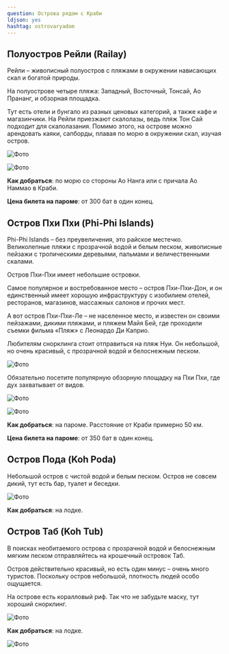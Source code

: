 ```yaml
---
question: Острова рядом с Краби
ldjson: yes
hashtag: ostrovaryadom
---
```


## Полуостров Рейли (Railay)

Рейли – живописный полуостров с пляжами в окружении нависающих скал и богатой природы.

На полуострове четыре пляжа: Западный, Восточный, Тонсай, Ао Прананг, и обзорная площадка.

Тут есть отели и бунгало из разных ценовых категорий, а также кафе и магазинчики. 
На Рейли приезжают скалолазы, ведь пляж Тон Сай подходит для скалолазания. Помимо этого, на острове можно арендовать каяки, сапборды, плавая по морю в окружении скал, изучая остров.

![Фото](https://krabifaq.ru/assets/raily2.jpg) 

![Фото](https://krabifaq.ru/assets/raily.jpg) 

**Как добраться**: по морю со стороны Ао Нанга или с причала Ао Наммао в Краби.

**Цена билета на пароме**: от 300 бат в один конец.

## Остров Пхи Пхи (Phi-Phi Islands)

Phi-Phi Islands – без преувеличения, это райское местечко. Великолепные пляжи с прозрачной водой и белым песком, живописные пейзажи с тропическими деревьями, пальмами и величественными скалами.


Остров Пхи-Пхи имеет небольшие островки.

Самое популярное и востребованное место – остров Пхи-Пхи-Дон, и он единственный имеет хорошую инфраструктуру с изобилием отелей, ресторанов, магазинов, массажных салонов и прочих мест.

А вот остров Пхи-Пхи-Ле – не населенное место, и известен он своими пейзажами, дикими пляжами, и пляжем Майя Бей, где проходили съемки фильма «Пляж» с Леонардо Ди Каприо.

Любителям снорклинга стоит отправиться на пляж Нуи. Он небольшой, но очень красивый, с прозрачной водой и белоснежным песком.

![Фото](https://krabifaq.ru/assets/phi-phi2.jpg) 


Обязательно посетите популярную обзорную площадку на Пхи Пхи, где дух захватывает от видов.

![Фото](https://krabifaq.ru/assets/phi-phi3.jpg) 


![Фото](https://krabifaq.ru/assets/phi-phi.jpg) 


**Как добраться**: на пароме. Расстояние от Краби примерно 50 км.

**Цена билета на пароме**: от 350 бат в один конец.

## Остров Пода (Koh Poda)

Небольшой остров с чистой водой и белым песком. Остров не совсем дикий, тут есть бар, туалет и беседки.

![Фото](https://krabifaq.ru/assets/poda.jpg) 

**Как добраться**: на лодке.

## Остров Таб (Koh Tub)

В поисках необитаемого острова с прозрачной водой и белоснежным мягким песком отправляйтесь на крошечный островок Таб.

Остров действительно красивый, но есть один минус – очень много туристов. Поскольку остров небольшой, плотность людей особо ощущается.

На острове есть коралловый риф. Так что не забудьте маску, тут хороший снорклинг.


![Фото](https://krabifaq.ru/assets/tab.jpg)

**Как добраться**: на лодке.

![Фото](https://krabifaq.ru/assets/phi-phi.jpg)





